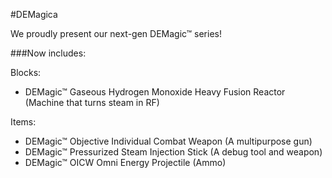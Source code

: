 #DEMagica

We proudly present our next-gen DEMagic™ series!

###Now includes:

Blocks:
- DEMagic™ Gaseous Hydrogen Monoxide Heavy Fusion Reactor (Machine that turns steam in RF)

Items:
- DEMagic™ Objective Individual Combat Weapon (A multipurpose gun)
- DEMagic™ Pressurized Steam Injection Stick (A debug tool and weapon)
- DEMagic™ OICW Omni Energy Projectile (Ammo)
